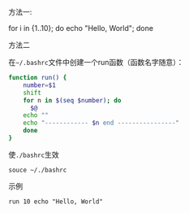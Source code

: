 
方法一:

for i in {1..10}; do echo "Hello, World"; done

方法二

在`~/.bashrc`文件中创建一个run函数（函数名字随意）：

```sh
function run() {
    number=$1
    shift
    for n in $(seq $number); do
      $@
    echo ""
    echo "------------ $n end ----------------"
    done
}
```

使`./bashrc`生效

```
souce ~/./bashrc
```

示例

```
run 10 echo "Hello, World"
```